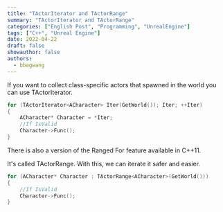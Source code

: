 ```yaml
---
title: "TActorIterator and TActorRange"
summary: "TActorIterator and TActorRange"
categories: ["English Post", "Programming", "UnrealEngine"]
tags: ["C++", "Unreal Engine"]
date: 2022-04-22
draft: false
showauthor: false
authors:
  - bbagwang
---
```


If you want to collect class-specific actors that spawned in the world you can use TActorIterator.

```cpp
for (TActorIterator<ACharacter> Iter(GetWorld()); Iter; ++Iter)
{
    ACharacter* Character = *Iter;
    //If IsValid
    Character->Func();
}
```

There is also a version of the Ranged For feature available in C++11.

It's called TActorRange. With this, we can iterate it safer and easier.

```cpp
for (ACharacter* Character : TActorRange<ACharacter>(GetWorld()))
{
    //If IsValid
    Character->Func();
}
```
